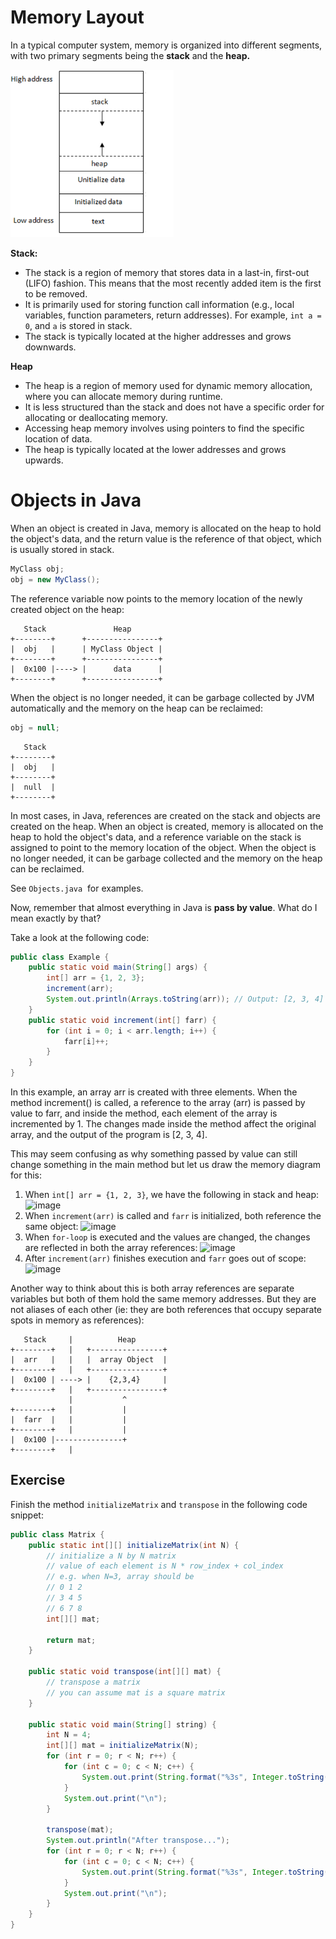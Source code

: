 # Memory Layout

In a typical computer system, memory is organized into different segments, with two primary segments being the **stack** and the **heap.**

**<img src="_resources/ca65aa85921c97b91c7662e3f6b38b79.png" alt="ca65aa85921c97b91c7662e3f6b38b79.png" width="261" height="268" class="jop-noMdConv">**

**Stack:**

- The stack is a region of memory that stores data in a last-in, first-out (LIFO) fashion. This means that the most recently added item is the first to be removed.
- It is primarily used for storing function call information (e.g., local variables, function parameters, return addresses). For example, `int a = 0`, and `a` is stored in stack.
- The stack is typically located at the higher addresses and grows downwards.

**Heap**

- The heap is a region of memory used for dynamic memory allocation, where you can allocate memory during runtime.
- It is less structured than the stack and does not have a specific order for allocating or deallocating memory.
- Accessing heap memory involves using pointers to find the specific location of data.
- The heap is typically located at the lower addresses and grows upwards.

# Objects in Java

When an object is created in Java, memory is allocated on the heap to hold the object's data, and the return value is the reference of that object, which is usually stored in stack.

```java
MyClass obj;
obj = new MyClass();
```

The reference variable now points to the memory location of the newly created object on the heap:

```
   Stack               Heap
+--------+      +----------------+
|  obj   |      | MyClass Object |
+--------+      +----------------+
|  0x100 |----> |      data      |
+--------+      +----------------+

```

When the object is no longer needed, it can be garbage collected by JVM automatically and the memory on the heap can be reclaimed:

```java
obj = null;
```

```
   Stack
+--------+
|  obj   |    
+--------+
|  null  |
+--------+
```

In most cases, in Java, references are created on the stack and objects are created on the heap. When an object is created, memory is allocated on the heap to hold the object's data, and a reference variable on the stack is assigned to point to the memory location of the object. When the object is no longer needed, it can be garbage collected and the memory on the heap can be reclaimed.

See `Objects.java`  for examples.

Now, remember that almost everything in Java is **pass by value**. What do I mean exactly by that?

Take a look at the following code:

```java
public class Example {
    public static void main(String[] args) {
        int[] arr = {1, 2, 3};
        increment(arr);
        System.out.println(Arrays.toString(arr)); // Output: [2, 3, 4]
    }
    public static void increment(int[] farr) {
        for (int i = 0; i < arr.length; i++) {
            farr[i]++;
        }
    }
}
```

In this example, an array arr is created with three elements. When the method increment() is called, a reference to the array (arr) is passed by value to farr, and inside the method, each element of the array is incremented by 1. The changes made inside the method affect the original array, and the output of the program is \[2, 3, 4\].

This may seem confusing as why something passed by value can still change something in the main method but let us draw the memory diagram for this:

1.  When `int[] arr = {1, 2, 3}`, we have the following in stack and heap:
    ![image](https://user-images.githubusercontent.com/45400093/230513465-2a4013c7-7ab5-40c8-b638-1741905cee14.png)
2.  When `increment(arr)` is called and `farr` is initialized, both reference the same object:
    ![image](https://user-images.githubusercontent.com/45400093/230513856-39c786d1-2fd7-439a-bf52-917e09bac635.png)
3.  When `for-loop` is executed and the values are changed, the changes are reflected in both the array references:
    ![image](https://user-images.githubusercontent.com/45400093/230513417-dbd83ac9-c3b1-427d-ad58-43061a514e91.png)
4.  After `increment(arr)` finishes execution and `farr` goes out of scope:
    ![image](https://user-images.githubusercontent.com/45400093/230513523-8ac5fdce-b442-4886-8432-dee480a28d39.png)

Another way to think about this is both array references are separate variables but both of them hold the same memory addresses. But they are not aliases of each other (ie: they are both references that occupy separate spots in memory as references):

```
   Stack     |          Heap
+--------+   |   +----------------+
|  arr   |   |   |  array Object  |
+--------+   |   +----------------+
|  0x100 | ----> |    {2,3,4}     |
+--------+   |   +----------------+
             |           ^
+--------+   |           |
|  farr  |   |           |
+--------+   |           |
|  0x100 |---------------+
+--------+   |
```

## Exercise

Finish the method `initializeMatrix` and `transpose` in the following code snippet:

```Java
public class Matrix {
    public static int[][] initializeMatrix(int N) {
        // initialize a N by N matrix
        // value of each element is N * row_index + col_index
        // e.g. when N=3, array should be
        // 0 1 2
        // 3 4 5
        // 6 7 8
        int[][] mat;

        return mat;
    }

    public static void transpose(int[][] mat) {
        // transpose a matrix
        // you can assume mat is a square matrix
    }

    public static void main(String[] string) {
        int N = 4;
        int[][] mat = initializeMatrix(N);
        for (int r = 0; r < N; r++) {
            for (int c = 0; c < N; c++) {
                System.out.print(String.format("%3s", Integer.toString(mat[r][c])));
            }
            System.out.print("\n");
        }

        transpose(mat);
        System.out.println("After transpose...");
        for (int r = 0; r < N; r++) {
            for (int c = 0; c < N; c++) {
                System.out.print(String.format("%3s", Integer.toString(mat[r][c])));
            }
            System.out.print("\n");
        }
    }
}
```
